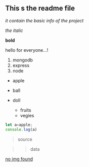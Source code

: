 ## This s the readme file
_it contain the basic info of the project_

_the italic_

**bold**

hello for everyone...!

1. mongodb
1. express
1. node

- apple
- ball
- doll

  - fruits
  - vegies

```js
let a=apple;
console.log(a)
```
> source

>> data

[no img found]("happy.jpg")